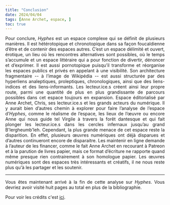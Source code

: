 ```yaml
---
title: "Conclusion"
date: 2024/04/04
tags: [Anne Archet, espace, ]
toc: true
---
```

<DIV STYLE="text-align:justify">

Pour conclure, *Hyphes* est un espace complexe qui se définit de plusieurs manières. Il est hétérotopique et chronotopique dans sa façon foucaldienne d’être et de contenir des espaces autres. C’est un espace délimité et ouvert, érotique, un lieu où les rencontres alternatives sont possibles, où le temps s’accumule et un espace littéraire qui a pour fonction de divertir, dénoncer et d’exprimer. Il est aussi pornotopique puisqu’il transforme et réorganise les espaces publics et privés en appelant à une visibilité. Son architecture fragmentaire -- à l’image de Wikipédia -- est aussi structurée par des hyperliens analeptiques, proleptiques, chronologiques, ainsi que des liens-indices et des liens-informants. Les lecteur.ice.s créent ainsi leur propre route, parmi une quantité de plus en plus grandissante de parcours possibles dans cet espace toujours en expansion. Espace éditorialisé par Anne Archet, Chris, ses lecteur.ice.s et les grands acteurs du numérique. Il y aurait bien d’autres chemin à explorer pour faire l’analyse de l’espace d’*Hyphes*, comme le réalisme de l’espace, les lieux de l’œuvre ou encore Anne qui nous guide tel Virgile à travers la forêt dantesque et qui fait plonger les lecteur.ice.s dans les cercles infernaux jusqu’au grand B'lergheumb'leh. Cependant, la plus grande menace de cet espace reste la disparition. En effet, plusieurs œuvres numériques ont déjà disparues et d’autres continueront encore de disparaitre. Les maintenir en ligne demande à l’auteur de les financer, comme le fait Anne Archet en recourant à Patreon et à la parution de livres papier, mais ce format d’écriture ne rapporte quand même presque rien contrairement à son homologue papier. Les œuvres numériques sont des espaces très intéressants et créatifs, il ne nous reste plus qu'à les partager et les soutenir. 


--- 

Vous êtes maintenant arrivé à la fin de cette analyse sur *Hyphes*. Vous devriez avoir visité huit pages au total en plus de la bibliographie. 

Pour voir les crédits c'est [ici](https://cgermain97.github.io/Feu-de-Foret/cr%C3%A9dits/).